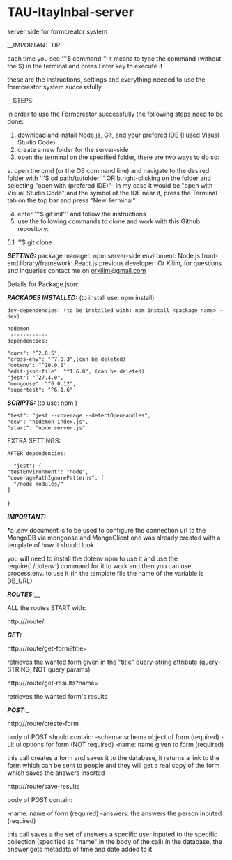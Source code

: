 # TAU-ItayInbal-server
server side for formcreator system

__IMPORTANT TIP: 

each time you see '''$ command''' it means to type the command (without the $) in the terminal and press Enter key to execute it



these are the instructions, settings and everything needed to use the formcreator system successfully.

__STEPS:

in order to use the Formcreator successfully the following steps need to be done:

1. download and install Node.js, Git, and your prefered IDE (I used Visual Studio Code)
2. create a new folder for the server-side
3. open the terminal on the specified folder, there are two ways to do so: 

a. open the cmd (or the OS command line) and navigate to the desired folder with '''$ cd path/to/folder''' 
OR
b.right-clicking on the folder and selecting "open with (prefered IDE)"- in my case it would be "open with Visual Studio Code" and the symbol of the IDE near it,
  press the Terminal tab on the top bar and press "New Terminal"
  
4. enter '''$ git init''' and follow the instructions
5. use the following commands to clone and work with this Github repository:
  
  5.1 '''$ git clone 

_____SETTING:_____
package manager: npm
server-side enviroment: Node.js 
front-end library/framework: React.js 
previous developer: Or Kilim, for questions and inqueries contact me on orkilim@gmail.com

Details for Package.json:


  _____PACKAGES INSTALLED:_____ (to install use: npm install)
  
    dev-dependencies: (to be installed with: npm install <package name> --dev)
    
    nodemon
     ------------
    dependencies:
    
    "cors": "^2.8.5", 
    "cross-env": "^7.0.3",(can be deleted)
    "dotenv": "^10.0.0",
    "edit-json-file": "^1.6.0", (can be deleted)
    "jest": "^27.4.0",
    "mongoose": "^6.0.12",
    "supertest": "^6.1.6"
  
  _____SCRIPTS:_____ (to use: npm <one of the options below>)
    
    "test": "jest --coverage --detectOpenHandles",
    "dev": "nodemon index.js",
    "start": "node server.js"
  
  EXTRA SETTINGS:
    
    AFTER dependencies:
      
      "jest": {
    "testEnvironment": "node",
    "coveragePathIgnorePatterns": [
      "/node_modules/"
    ]
  }

  
  _____IMPORTANT:_____
  
  *a .env document is to be used to configure the connection url to the MongoDB via mongoose and MongoClient
  one was already created with a template of how it should look.
  
  you will need to install the dotenv npm to use it and use the require('./dotenv') command for it to work
  and then you can use process.env.<name of the variable for the url> to use it (in the template file the name of the variable is DB_URL)
  
  _____ROUTES:_______
  
  ALL the routes START with:
  
  http://<hostname>/route/<name of route>
  
  _____GET:_____
  
  http://<hostname>/route/get-form?title=<research name>
  
  retrieves the wanted form given in the "title" query-string attribute (query-STRING, NOT query params)
  
  http://<hostname>/route/get-results?name=<name of research>
  
  retrieves the wanted form's results
  

  _____POST:______
  
  http://<hostname>/route/create-form
  
  body of POST should contain:
  -schema: schema object of form (required)
  -ui: ui options for form (NOT required)
  -name: name given to form (required)
  
  
  this call creates a form and saves it to the database, it returns a link to the form which can be sent to people and they will get a real copy of the form which saves the answers inserted
  
  http://<hostname>/route/save-results
  
  body of POST contain:
  
  -name: name of form (required)
  -answers: the answers the person inputed (required)
  
  this call saves a the set of answers a specific user inputed to the specific collection (specified as "name" in the body of the call) in the database, the answer gets metadata of time and date added to it
  
 
  
  
